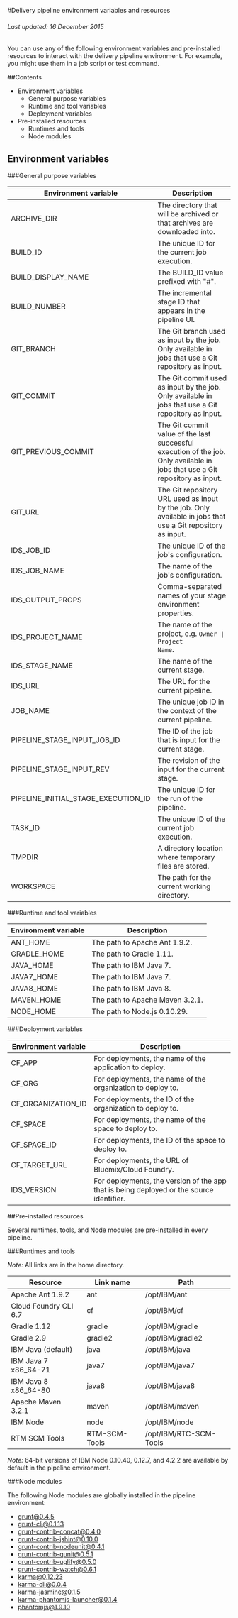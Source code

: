 #Delivery pipeline environment variables and resources

###### Last updated: 16 December 2015

You can use any of the following environment variables and pre-installed resources to interact with the delivery pipeline environment. For example, you might use them in a job script or test command. 

##Contents
* Environment variables
    * General purpose variables
    * Runtime and tool variables
    * Deployment variables
* Pre-installed resources
    * Runtimes and tools
    * Node modules

## Environment variables

###General purpose variables

| Environment variable | Description |
|-------------------------------------|------------------------------------------------------------------------------------------------------------------------------|
| ARCHIVE_DIR | The directory that will be archived or that archives are downloaded into. |
| BUILD_ID | The unique ID for the current job execution.  |
| BUILD_DISPLAY_NAME | The BUILD_ID value prefixed with "#". |
| BUILD_NUMBER | The incremental stage ID that appears in the pipeline UI.  |
| GIT_BRANCH | The Git branch used as input by the job. Only available in jobs that use a Git repository as input. |
| GIT_COMMIT | The Git commit used as input by the job. Only available in jobs that use a Git repository as input. |
| GIT_PREVIOUS_COMMIT | The Git commit value of the last successful execution of the job. Only available in jobs that use a Git repository as input. |
| GIT_URL | The Git repository URL used as input by the job. Only available in jobs that use a Git repository as input. |
| IDS_JOB_ID | The unique ID of the job's configuration. |
| IDS_JOB_NAME | The name of the job's configuration. |
| IDS_OUTPUT_PROPS | Comma-separated names of your stage environment properties. |
| IDS_PROJECT_NAME | The name of the project, e.g. <code>Owner &#124; Project Name</code>. |
| IDS_STAGE_NAME | The name of the current stage. |
| IDS_URL | The URL for the current pipeline. |
| JOB_NAME | The unique job ID in the context of the current pipeline. |
| PIPELINE_STAGE_INPUT_JOB_ID | The ID of the job that is input for the current stage. |
| PIPELINE_STAGE_INPUT_REV | The revision of the input for the current stage. |
| PIPELINE_INITIAL_STAGE_EXECUTION_ID | The unique ID for the run of the pipeline. |
| TASK_ID | The unique ID of the current job execution. |
| TMPDIR | A directory location where temporary files are stored. |
| WORKSPACE | The path for the current working directory. |

###Runtime and tool variables

| Environment variable | Description |
|-------------------------------------|------------------------------------------------------------------------------------------------------------------------------|
| ANT_HOME | The path to Apache Ant 1.9.2. |
| GRADLE_HOME | The path to Gradle 1.11. |
| JAVA_HOME | The path to IBM Java 7. |
| JAVA7_HOME | The path to IBM Java 7. |
| JAVA8_HOME | The path to IBM Java 8. |
| MAVEN_HOME | The path to Apache Maven 3.2.1. |
| NODE_HOME | The path to Node.js 0.10.29. |

###Deployment variables

| Environment variable | Description |
|-------------------------------------|------------------------------------------------------------------------------------------------------------------------------|
| CF_APP | For deployments, the name of the application to deploy. |
| CF_ORG | For deployments, the name of the organization to deploy to. |
| CF_ORGANIZATION_ID | For deployments, the ID of the organization to deploy to. |
| CF_SPACE | For deployments, the name of the space to deploy to. |
| CF_SPACE_ID | For deployments, the ID of the space to deploy to.  |
| CF_TARGET_URL | For deployments, the URL of Bluemix/Cloud Foundry. |
| IDS_VERSION | For deployments, the version of the app that is being deployed or the source identifier. |

##Pre-installed resources

Several runtimes, tools, and Node modules are pre-installed in every pipeline. 

###Runtimes and tools

*Note:* All links are in the home directory. 

| Resource | Link name | Path |
|----------|-----------|-----------|
|Apache Ant 1.9.2|ant |/opt/IBM/ant |
|Cloud Foundry CLI 6.7 |cf | /opt/IBM/cf |
|Gradle 1.12|gradle |/opt/IBM/gradle |
|Gradle 2.9 |gradle2 |/opt/IBM/gradle2 |
|IBM Java (default)|java |/opt/IBM/java |
|IBM Java 7 x86_64-71 |java7 |/opt/IBM/java7 |
|IBM Java 8 x86_64-80|java8 |/opt/IBM/java8 |
|Apache Maven 3.2.1 |maven |/opt/IBM/maven |
|IBM Node |node |/opt/IBM/node |
|RTM SCM Tools |RTM-SCM-Tools |/opt/IBM/RTC-SCM-Tools |

*Note:* 64-bit versions of IBM Node 0.10.40, 0.12.7, and 4.2.2 are available by default in the pipeline environment. 

###Node modules

The following Node modules are globally installed in the pipeline environment:

* grunt@0.4.5
* grunt-cli@0.1.13
* grunt-contrib-concat@0.4.0
* grunt-contrib-jshint@0.10.0
* grunt-contrib-nodeunit@0.4.1
* grunt-contrib-qunit@0.5.1
* grunt-contrib-uglify@0.5.0
* grunt-contrib-watch@0.6.1
* karma@0.12.23
* karma-cli@0.0.4
* karma-jasmine@0.1.5
* karma-phantomjs-launcher@0.1.4
* phantomjs@1.9.10


<!--<a href="#" target="_blank">Back to the Build & Deploy reference page</a>-->